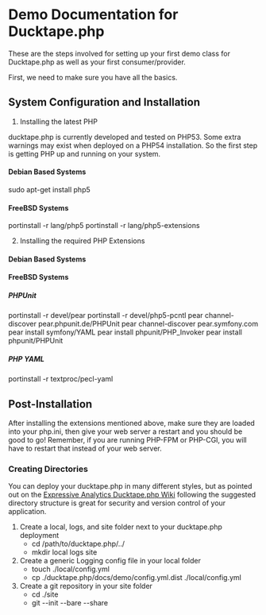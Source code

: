 Demo Documentation for Ducktape.php
===================================

These are the steps involved for setting up your first demo class for Ducktape.php as well as your first consumer/provider.  

First, we need to make sure you have all the basics.

System Configuration and Installation
-------------------------------------

1. Installing the latest PHP

ducktape.php is currently developed and tested on PHP53.  Some extra warnings may exist when deployed on a PHP54 installation.  So the first step is getting PHP up and running on your system.

#### Debian Based Systems ####

sudo apt-get install php5

#### FreeBSD Systems ####

portinstall -r lang/php5
portinstall -r lang/php5-extensions

2. Installing the required PHP Extensions

#### Debian Based Systems ####

#### FreeBSD Systems ####

##### PHPUnit #####
portinstall -r devel/pear
portinstall -r devel/php5-pcntl
pear channel-discover pear.phpunit.de/PHPUnit
pear channel-discover pear.symfony.com
pear install symfony/YAML
pear install phpunit/PHP\_Invoker
pear install phpunit/PHPUnit

##### PHP YAML #####
portinstall -r textproc/pecl-yaml

Post-Installation
-----------------

After installing the extensions mentioned above, make sure they are loaded into your php.ini, then give your web server a restart and you should be good to go!
  Remember, if you are running PHP-FPM or PHP-CGI, you will have to restart that instead of your web server.

### Creating Directories ###

You can deploy your ducktape.php in many different styles, but as pointed out on the [Expressive Analytics Ducktape.php Wiki](https://github.com/expressiveanalytics/ducktape.php/wiki/Getting-started-guide) following the suggested directory structure is great for security and version control of your application.

1. Create a local, logs, and site folder next to your ducktape.php deployment
    * cd /path/to/ducktape.php/../
    * mkdir local logs site
2. Create a generic Logging config file in your local folder
    * touch ./local/config.yml
    * cp ./ducktape.php/docs/demo/config.yml.dist ./local/config.yml
3. Create a git repository in your site folder
    * cd ./site
    * git --init --bare --share
